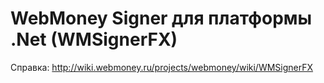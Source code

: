 # WebMoney Signer для платформы .Net (WMSignerFX)

Справка: http://wiki.webmoney.ru/projects/webmoney/wiki/WMSignerFX
